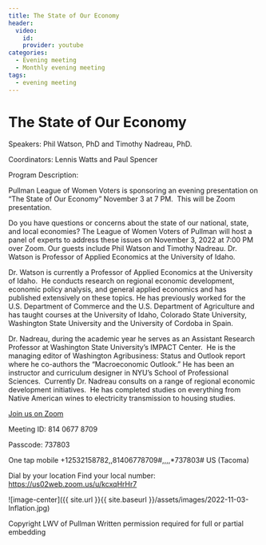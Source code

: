 ```yaml
---
title: The State of Our Economy
header:
  video:
    id: 
    provider: youtube
categories:
  - Evening meeting
  - Monthly evening meeting
tags:
  - evening meeting
---
```


# The State of Our Economy

Speakers: Phil Watson, PhD and Timothy Nadreau, PhD.  

Coordinators: Lennis Watts and Paul Spencer

Program Description: 

Pullman League of Women Voters is sponsoring an evening presentation on “The State of Our Economy” November 3 at 7 PM.  This will be Zoom presentation.

Do you have questions or concerns about the state of our national, state, and local economies? The League of Women Voters of Pullman will host a panel of experts to address these issues on November 3, 2022 at 7:00 PM over Zoom.  Our guests include Phil Watson and Timothy Nadreau. Dr. Watson is Professor of Applied Economics at the University of Idaho. 

Dr. Watson is currently a Professor of Applied Economics at the University of Idaho.  He conducts research on regional economic development, economic policy analysis, and general applied economics and has published extensively on these topics. He has previously worked for the U.S. Department of Commerce and the U.S. Department of Agriculture and has taught courses at the University of Idaho, Colorado State University, Washington State University and the University of Cordoba in Spain.
 
Dr. Nadreau, during the academic year he serves as an Assistant Research Professor at Washington State University’s IMPACT Center.  He is the managing editor of Washington Agribusiness: Status and Outlook report where he co-authors the “Macroeconomic Outlook.” He has been an instructor and curriculum designer in NYU’s School of Professional Sciences.  Currently Dr. Nadreau consults on a range of regional economic development initiatives.  He has completed studies on everything from Native American wines to electricity transmission to housing studies.


[Join us on Zoom](https://us02web.zoom.us/j/81406778709?pwd=QmZUYlpaVEFxRHlTc1Fwd01KODJXQT09)

Meeting ID: 814 0677 8709

Passcode: 737803

One tap mobile +12532158782,,81406778709#,,,,*737803# US (Tacoma)

Dial by your location
Find your local number: https://us02web.zoom.us/u/kcxqHrHr7


![image-center]({{ site.url }}{{ site.baseurl }}/assets/images/2022-11-03-Inflation.jpg)

Copyright LWV of Pullman
Written permission required for full or partial embedding

<!---change the title to whatever you want the post to be titled
change the ID out to the end of the youtube link https://youtu.be/r61ARK4Qv9c -->
